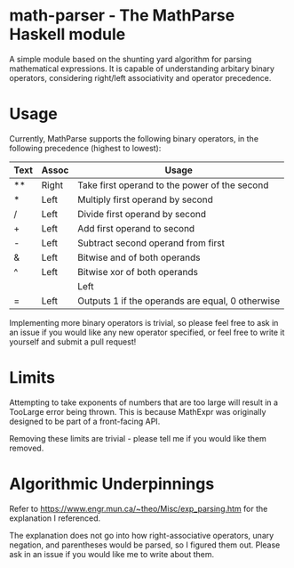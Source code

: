 # math-parser - The MathParse Haskell module

A simple module based on the shunting yard algorithm for parsing mathematical
expressions. It is capable of understanding arbitary binary operators,
considering right/left associativity and operator precedence.

# Usage
Currently, MathParse supports the following binary operators, in the following
precedence (highest to lowest):

| Text | Assoc | Usage                                            |
|------|-------|--------------------------------------------------|
|  **  | Right | Take first operand to the power of the second    |
|  *   | Left  | Multiply first operand by second                 |
|  /   | Left  | Divide first operand by second                   |
|  +   | Left  | Add first operand to second                      |
|  -   | Left  | Subtract second operand from first               |
|  &   | Left  | Bitwise and of both operands                     |
|  ^   | Left  | Bitwise xor of both operands                     |
|  |   | Left  | Bitwise or of both operands                      |
|  =   | Left  | Outputs 1 if the operands are equal, 0 otherwise |

Implementing more binary operators is trivial, so please feel free to ask in an
issue if you would like any new operator specified, or feel free to write it
yourself and submit a pull request!

# Limits
Attempting to take exponents of numbers that are too large will result in a
TooLarge error being thrown. This is because MathExpr was originally designed
to be part of a front-facing API.

Removing these limits are trivial - please tell me if you would like them
removed.

# Algorithmic Underpinnings
Refer to https://www.engr.mun.ca/~theo/Misc/exp_parsing.htm for the explanation
I referenced.

The explanation does not go into how right-associative operators, unary
negation, and parentheses would be parsed, so I figured them out. Please ask in
an issue if you would like me to write about them.
